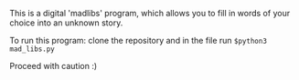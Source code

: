 This is a digital 'madlibs' program, which allows you to fill in words of your choice into an unknown story.

To run this program: clone the repository and in the file run `$python3 mad_libs.py`

Proceed with caution :)
